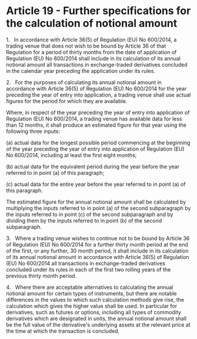 # Article 19 - Further specifications for the calculation of notional amount


1.   In accordance with Article 36(5) of Regulation (EU) No 600/2014, a trading venue that does not wish to be bound by Article 36 of that Regulation for a period of thirty months from the date of application of Regulation (EU) No 600/2014 shall include in its calculation of its annual notional amount all transactions in exchange-traded derivatives concluded in the calendar year preceding the application under its rules.

2.   For the purposes of calculating its annual notional amount in accordance with Article 36(5) of Regulation (EU) No 600/2014 for the year preceding the year of entry into application, a trading venue shall use actual figures for the period for which they are available.

Where, in respect of the year preceding the year of entry into application of Regulation (EU) No 600/2014, a trading venue has available data for less than 12 months, it shall produce an estimated figure for that year using the following three inputs:

(a) actual data for the longest possible period commencing at the beginning of the year preceding the year of entry into application of Regulation (EU) No 600/2014, including at least the first eight months;

(b) actual data for the equivalent period during the year before the year referred to in point (a) of this paragraph;

(c) actual data for the entire year before the year referred to in point (a) of this paragraph.

The estimated figure for the annual notional amount shall be calculated by multiplying the inputs referred to in point (a) of the second subparagraph by the inputs referred to in point (c) of the second subparagraph and by dividing them by the inputs referred to in point (b) of the second subparagraph.

3.   Where a trading venue wishes to continue not to be bound by Article 36 of Regulation (EU) No 600/2014 for a further thirty month period at the end of the first, or any further, 30 month period, it shall include in its calculation of its annual notional amount in accordance with Article 36(5) of Regulation (EU) No 600/2014 all transactions in exchange-traded derivatives concluded under its rules in each of the first two rolling years of the previous thirty month period.

4.   Where there are acceptable alternatives to calculating the annual notional amount for certain types of instruments, but there are notable differences in the values to which such calculation methods give rise, the calculation which gives the higher value shall be used. In particular for derivatives, such as futures or options, including all types of commodity derivatives which are designated in units, the annual notional amount shall be the full value of the derivative's underlying assets at the relevant price at the time at which the transaction is concluded.
